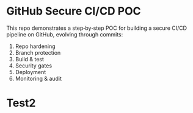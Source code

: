 <!-- README.md -->
# GitHub Secure CI/CD POC

This repo demonstrates a step‑by‑step POC for building a secure CI/CD pipeline on GitHub, evolving through commits:

1. Repo hardening  
2. Branch protection  
3. Build & test  
4. Security gates  
5. Deployment  
6. Monitoring & audit  

# Test2
